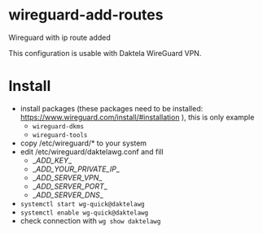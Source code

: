 # wireguard-add-routes
Wireguard with ip route added

This configuration is usable with Daktela WireGuard VPN.

# Install
- install packages (these packages need to be installed: https://www.wireguard.com/install/#installation ), this is only example
  - `wireguard-dkms`
  - `wireguard-tools`
- copy /etc/wireguard/* to your system
- edit /etc/wireguard/daktelawg.conf and fill
  - \__ADD_KEY__
  - \__ADD_YOUR_PRIVATE_IP__
  - \__ADD_SERVER_VPN__
  - \__ADD_SERVER_PORT__
  - \__ADD_SERVER_DNS__
- `systemctl start wg-quick@daktelawg`
- `systemctl enable wg-quick@daktelawg`
- check connection with `wg show daktelawg`

